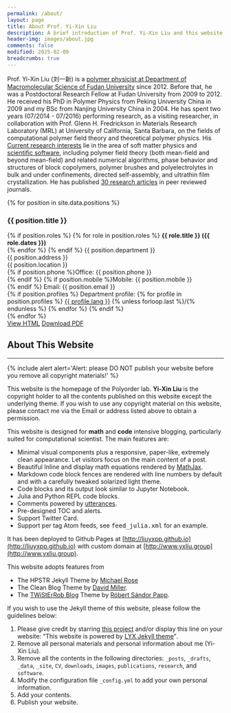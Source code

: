```yaml
---
permalink: /about/
layout: page
title: About Prof. Yi-Xin Liu
description: A brief introduction of Prof. Yi-Xin Liu and this website.
header-img: images/about.jpg
comments: false
modified: 2025-02-09
breadcrumbs: true
---
```


Prof. Yi-Xin Liu (刘一新) is a [polymer physicist at Department of Macromolecular Science of Fudan University](https://polymer.fudan.edu.cn/e1/db/c31500a385499/page.htm) since 2012.
Before that, he was a Postdoctoral Research Fellow at Fudan University from 2009 to 2012.
He received his PhD in Polymer Physics from Peking University China in 2009 and my BSc from Nanjing University China in 2004.
He has spent two years (07/2014 - 07/2016) performing research, as a visiting researcher, in collaboration with Prof. Glenn H. Fredrickson in Materials Research Laboratory (MRL) at University of California, Santa Barbara, on the fields of computational polymer field theory and theoretical polymer physics.
His [Current research interests]({{site.url}}/research) lie in the area of soft matter physics and [scientific software]({{site.url}}/software), including polymer field theory (both mean-field and beyond mean-field) and related numerical algorithms, phase behavior and structures of block copolymers, polymer brushes and polyelectrolytes in bulk and under confinements, directed self-assembly, and ultrathin film crystallization.
He has published [30 research articles]({{site.url}}/publications) in peer reviewed journals.

<div class="position-grid">
  {% for position in site.data.positions %}
  <div class="position-card">
    <div class="position-info">
      <h3>{{ position.title }}</h3>
      <div class="position-details">
        {% if position.roles %}
          {% for role in position.roles %}
            <strong>{{ role.title }} ({{ role.dates }})</strong><br>
          {% endfor %}
        {% endif %}
        {{ position.department }}<br>
        {{ position.address }}<br>
        {{ position.location }}<br>
        {% if position.phone %}Office: {{ position.phone }}<br>{% endif %}
        {% if position.mobile %}Mobile: {{ position.mobile }}<br>{% endif %}
        Email: {{ position.email }}<br>
        {% if position.profiles %}
          Department profile: 
          {% for profile in position.profiles %}
            <a href="{{ profile.url }}">{{ profile.lang }}</a>
            {% unless forloop.last %}/{% endunless %}
          {% endfor %}
        {% endif %}
      </div>
    </div>
  </div>
  {% endfor %}
</div>

<div markdown="0">
    <a href="{{ site.url }}/cv/" class="btn btn-info">View HTML</a>
    <a href="{{ site.url }}/downloads/CV.pdf" class="btn btn-success">Download PDF</a>
</div>

## About This Website
-----

{% include alert alert='Alert:
    please DO NOT publish your website before you remove all copyright materials!' %}

This website is the homepage of the Polyorder lab. **Yi-Xin Liu** is the copyright holder to all the contents published on this website except the underlying theme. If you wish to use any copyright material on this website, please contact me via the Email or address listed above to obtain a permission.

This website is designed for **math** and **code** intensive blogging, particularly suited for computational scientist. The main features are:

* Minimal visual components plus a responsive, paper-like, extremely clean appearance. Let visitors focus on the main content of a post.
* Beautiful Inline and display math equations rendered by [MathJax](https://www.mathjax.org/).
* Markdown code block fences are rendered with line numbers by default and with a carefully tweaked solarized light theme.
* Code blocks and its output look similar to Jupyter Notebook.
* Julia and Python REPL code blocks.
* Comments powered by [utterances](https://utteranc.es/).
* Pre-designed TOC and alerts.
* Support Twitter Card.
* Support per tag Atom feeds, see <samp>feed_julia.xml</samp> for an example.

It has been deployed to Github Pages at [http://liuyxpp.github.io](http://liuyxpp.github.io) with custom domain at [http://www.yxliu.group](http://www.yxliu.group).

This website adopts features from
* The HPSTR Jekyll Theme by [Michael Rose](https://github.com/mmistakes)
* The Clean Blog Theme by [David Miller](https://github.com/davidtmiller/).
* The [TWiStErRob Blog](http://www.twisterrob.net) Theme by [Róbert Sándor Papp](https://github.com/TWiStErRob/twisterrob.github.io).

If you wish to use the Jekyll theme of this website, please follow the guidelines below:

1. Please give credit by starring [this project](https://github.com/liuyxpp/liuyxpp.github.io) and/or display this line on your website: <q>This website is powered by [LYX Jekyll theme](https://github.com/liuyxpp/liuyxpp.github.io)</q>.
2. Remove all personal materials and personal information about me (Yi-Xin Liu).
3. Remove all the contents in the following directories: `_posts`, `_drafts`, `_data`, `_site`, `CV`, `downloads`, `images`, `publications`, `research`, and `software`.
4. Modify the configuration file `_config.yml` to add your own personal information.
5. Add your contents.
6. Publish your website.
